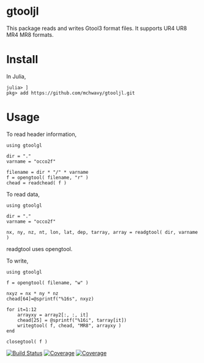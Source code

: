 # gtooljl

This package reads and writes Gtool3 format files.
It supports UR4 UR8 MR4 MR8 formats.

# Install
In Julia,
```
julia> ]
pkg> add https://github.com/mchwavy/gtooljl.git
```

# Usage

To read header information,
```
using gtoolgl

dir = "."
varname = "occo2f"

filename = dir * "/" * varname
f = opengtool( filename, "r" )
chead = readchead( f )
```


To read data,

```
using gtoolgl

dir = "."
varname = "occo2f"

nx, ny, nz, nt, lon, lat, dep, tarray, array = readgtool( dir, varname )
```
readgtool uses opengtool.

To write,
```
using gtoolgl

f = opengtool( filename, "w" )

nxyz = nx * ny * nz
chead[64]=@sprintf("%16s", nxyz)

for it=1:12
    arrayxy = array2[:, :, it]
    chead[25] = @sprintf("%16i", tarray[it])
    writegtool( f, chead, "MR8", arrayxy )
end

closegtool( f )
```


[![Build Status](https://travis-ci.com/mchwavy/gtooljl.jl.svg?branch=main)](https://travis-ci.com/mchwavy/gtooljl.jl)
[![Coverage](https://codecov.io/gh/mchwavy/gtooljl.jl/branch/main/graph/badge.svg)](https://codecov.io/gh/mchwavy/gtooljl.jl)
[![Coverage](https://coveralls.io/repos/github/mchwavy/gtooljl.jl/badge.svg?branch=main)](https://coveralls.io/github/mchwavy/gtooljl.jl?branch=main)
